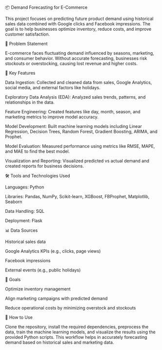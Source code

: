 📦 Demand Forecasting for E-Commerce


This project focuses on predicting future product demand using historical sales data combined with Google clicks and Facebook impressions. The goal is to help businesses optimize inventory, reduce costs, and improve customer satisfaction.



🧠 Problem Statement


E-commerce faces fluctuating demand influenced by seasons, marketing, and consumer behavior. Without accurate forecasting, businesses risk stockouts or overstocking, causing lost revenue and higher costs.



🔑 Key Features


Data Ingestion: Collected and cleaned data from sales, Google Analytics, social media, and external factors like holidays.

Exploratory Data Analysis (EDA): Analyzed sales trends, patterns, and relationships in the data.

Feature Engineering: Created features like day, month, season, and marketing metrics to improve model accuracy.

Model Development: Built machine learning models including Linear Regression, Decision Trees, Random Forest, Gradient Boosting, ARIMA, and Prophet.

Model Evaluation: Measured performance using metrics like RMSE, MAPE, and MAE to find the best model.

Visualization and Reporting: Visualized predicted vs actual demand and created reports for business decisions.



🛠️ Tools and Technologies Used


Languages: Python

Libraries: Pandas, NumPy, Scikit-learn, XGBoost, FBProphet, Matplotlib, Seaborn

Data Handling: SQL

Deployment: Flask




📊 Data Sources



Historical sales data

Google Analytics KPIs (e.g., clicks, page views)

Facebook impressions

External events (e.g., public holidays)



🎯 Goals



Optimize inventory management

Align marketing campaigns with predicted demand

Reduce operational costs by minimizing overstock and stockouts



🚀 How to Use



Clone the repository, install the required dependencies, preprocess the data, train the machine learning models, and visualize the results using the provided Python scripts. This workflow helps in accurately forecasting demand based on historical sales and marketing data.

